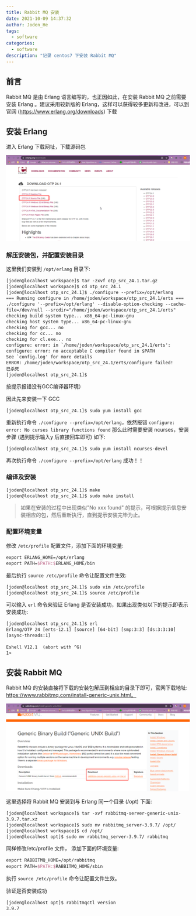 ```yaml
---
title: Rabbit MQ 安装
date: 2021-10-09 14:37:32
author: Joden_He
tags:
  - software
categories: 
  - software
description: "记录 centos7 下安装 Rabbit MQ"
---
```


## 前言

Rabbit MQ 是由 Erlang 语言编写的，也正因如此，在安装 Rabbit MQ 之前需要安装 Erlang 。建议采用较新版的 Erlang，这样可以获得较多更新和改进，可以到官网 (https://www.erlang.org/downloads) 下载

## 安装 Erlang

进入 Erlang 下载网址，下载源码包

![Erlang 源码包下载](/images/other/20211009144350.png)

### 解压安装包，并配置安装目录

这里我们安装到 `/opt/erlang` 目录下:

```shell
[joden@localhost workspace]$ tar -zxvf otp_src_24.1.tar.gz
[joden@localhost workspace]$ cd otp_src_24.1
[joden@localhost otp_src_24.1]$ ./configure --prefix=/opt/erlang
=== Running configure in /home/joden/workspace/otp_src_24.1/erts ===
./configure '--prefix=/opt/erlang' --disable-option-checking --cache-file=/dev/null --srcdir="/home/joden/workspace/otp_src_24.1/erts"
checking build system type... x86_64-pc-linux-gnu
checking host system type... x86_64-pc-linux-gnu
checking for gcc... no
checking for cc... no
checking for cl.exe... no
configure: error: in `/home/joden/workspace/otp_src_24.1/erts':
configure: error: no acceptable C compiler found in $PATH
See `config.log' for more details
ERROR: /home/joden/workspace/otp_src_24.1/erts/configure failed!
已杀死
[joden@localhost otp_src_24.1]$
```

按提示报错没有GCC编译器环境）

因此先来安装一下 GCC

```shell
[joden@localhost otp_src_24.1]$ sudo yum install gcc

```

重新执行命令 `./configure --prefix=/opt/erlang`，依然报错 `configure: error: No curses library functions found` 那么此时需要安装 ncurses，安装步骤 (遇到提示输入y 后直接回车即可) 如下:

```shell
[joden@localhost otp_src_24.1]$ sudo yum install ncurses-devel
```

再次执行命令 `./configure --prefix=/opt/erlang` 成功！！

### 编译及安装

```shell
[joden@localhost otp_src_24.1]$ make
[joden@localhost otp_src_24.1]$ sudo make install
```

> 如果在安装的过程中出现类似"No xxx found" 的提示，可根据提示信息安装相应的包，然后重新执行，直到提示安装完毕为止。

### 配置环境变量

修改 `/etc/profile` 配置文件，添加下面的环境变量:

```tex
export ERLANG_HOME=/opt/erlang
export PATH=$PATH:$ERLANG_HOME/bin
```

最后执行 `source /etc/profile` 命令让配置文件生效:

```shell
[joden@localhost otp_src_24.1]$ sudo vim /etc/profile
[joden@localhost otp_src_24.1]$ source /etc/profile
```

可以输入 `erl` 命令来验证 Erlang 是否安装成功，如果出现类似以下的提示即表示安装成功:

```shell
[joden@localhost otp_src_24.1]$ erl
Erlang/OTP 24 [erts-12.1] [source] [64-bit] [smp:3:3] [ds:3:3:10] [async-threads:1]

Eshell V12.1  (abort with ^G)
1>
```

## 安装 Rabbit MQ

Rabbit MQ 的安装直接将下载的安装包解压到相应的目录下即可，官网下载地址: https://www.rabbitmq.com/install-generic-unix.html。

![rabbit mq 下载](/images/other/20211009152620.png)

这里选择将 Rabbit MQ 安装到与 Erlang 同一个目录 (/opt) 下面:

```shell
[joden@localhost workspace]$ tar -xvf rabbitmq-server-generic-unix-3.9.7.tar.xz
[joden@localhost workspace]$ sudo mv rabbitmq_server-3.9.7/ /opt/
[joden@localhost workspace]$ cd /opt/
[joden@localhost opt]$ sudo mv rabbitmq_server-3.9.7/ rabbitmq
```

同样修改/etc/profile 文件， 添加下面的环境变量:

```tex
export RABBITMQ_HOME=/opt/rabbitmq
export PATH=$PATH:$RABBITMQ_HOME/sbin
```

执行 `source /etc/profile` 命令让配置文件生效。

验证是否安装成功

```shell
[joden@localhost opt]$ rabbitmqctl version
3.9.7
```

